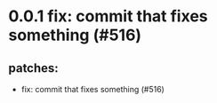 # 0.0.1 fix: commit that fixes something (#516)

## patches:
* fix: commit that fixes something (#516)

